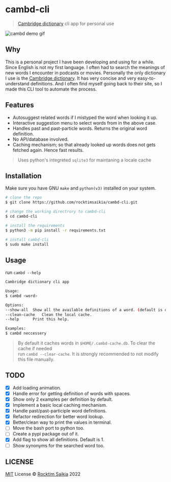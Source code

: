 # cambd-cli

> [Cambridge dictionary](https://dictionary.cambridge.org) cli app for personal use

![cambd demo gif](https://user-images.githubusercontent.com/33410545/202222930-81d79a3c-32b5-4d4a-a999-4dcb8b4fbcfc.gif)

## Why

This is a personal project I have been developing and using for a while. Since English is not my first language. I often had to search the meanings of new words I encounter in podcasts or movies. Personally the only dictionary I use is the [Cambridge dictionary](https://dictionary.cambridge.org/). It has very concise and very easy-to-understand definitions. And I often find myself going back to their site, so I made this CLI tool to automate the process.

## Features

- Autosuggest related words if I mistyped the word when looking it up.
- Interactive suggestion menu to select words from in the above case.
- Handles past and past-particle words. Returns the original word definition.
- No API/database involved.
- Caching mechanism; so that already looked up words does not gets fetched again. Hence fast results.

> Uses python's integreted `sqlite3` for maintaning a locale cache

## Installation

Make sure you have GNU `make` and `python(v3)` installed on your system.

```sh
# clone the repo
$ git clone https://github.com/rocktimsaikia/cambd-cli.git

# change the working directrory to cambd-cli
$ cd cambd-cli

# install the requirements
$ python3 -m pip install -r requirements.txt

# install cambd-cli
$ sudo make install
```

## Usage

run `cambd --help`

```sh
Cambridge dictionary cli app

Usage:
$ cambd <word>

Options:
--show-all	Show all the available definitions of a word. (default is only 1 definition)
--clean-cache	Clean the local cache.
--help		Print this help.

Examples:
$ cambd neccessery
```

> By default it caches words in `$HOME/.cambd-cache.db`. To clear the cache if needed <br/> run `cambd --clear-cache`. It is strongly recommended to not modify this file manually.

## TODO

- [x] Add loading animation.
- [x] Handle error for getting definition of words with spaces.
- [x] Show only 2 examples per definition by default.
- [x] Implement a basic local caching mechanism.
- [x] Handle past/past-participle word definitions.
- [x] Refactor redirection for better word lookup.
- [x] Better/clean way to print the values in terminal.
- [ ] Move the bash port to python too.
- [ ] Create a pypi package out of it.
- [x] Add flag to show all definitions. Default is 1.
- [ ] Show synonyms for the searched word too.

## LICENSE

[MIT](./LICENSE) License &copy; [Rocktim Saikia](https://rocktimsaikia.com) 2022
